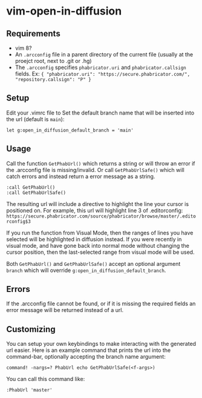 # vim-open-in-diffusion

## Requirements

- vim 8?
- An `.arcconfig` file in a parent directory of the current file (usually at the proejct root, next to .git or .hg)
- The `.arcconfig` specifies `phabricator.uri` and `phabricator.callsign` fields.
  Ex: `{ "phabricator.uri": "https://secure.phabricator.com/", "repository.callsign": "P" }`

## Setup

Edit your .vimrc file to Set the default branch name that will be inserted into the url (default is `main`):
```
let g:open_in_diffusion_default_branch = 'main'
```

## Usage

Call the function `GetPhabUrl()` which returns a string or will throw an error if the .arcconfig file is missing/invalid. Or call `GetPhabUrlSafe()` which will catch errors and instead return a error message as a string.
```
:call GetPhabUrl()
:call GetPhabUrlSafe()
```

The resulting url will include a directive to highlight the line your cursor is positioned on. For example, this url will highlight line 3 of .editorconfig: `https://secure.phabricator.com/source/phabricator/browse/master/.editorconfig$3`

If you run the function from Visual Mode, then the ranges of lines you have selected will be highlighted in diffusion instead. If you were recently in visual mode, and have gone back into normal mode without changing the cursor position, then the last-selected range from visual mode will be used.

Both `GetPhabUrl()` and `GetPhabUrlSafe()` accept an optional argument `branch` which will override `g:open_in_diffusion_default_branch`.

## Errors

If the .arcconfig file cannot be found, or if it is missing the required fields an error message will be returned instead of a url.

## Customizing

You can setup your own keybindings to make interacting with the generated url easier.
Here is an example command that prints the url into the command-bar, optionally accepting the branch name argument:
```
command! -nargs=? PhabUrl echo GetPhabUrlSafe(<f-args>)
```

You can call this command like:
```
:PhabUrl 'master'
```
